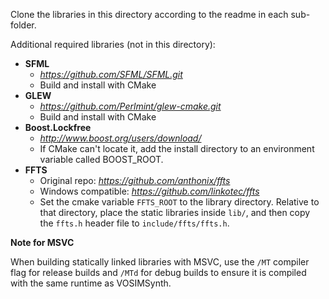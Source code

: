 
Clone the libraries in this directory according to the readme in each
sub-folder.

Additional required libraries (not in this directory):
- **SFML**
  - *https://github.com/SFML/SFML.git*
  - Build and install with CMake
- **GLEW**
  - *https://github.com/Perlmint/glew-cmake.git*
  - Build and install with CMake
- **Boost.Lockfree**
  - *http://www.boost.org/users/download/*
  - If CMake can't locate it, add the install directory to an environment variable called BOOST_ROOT.
- **FFTS**
  - Original repo: *https://github.com/anthonix/ffts*
  - Windows compatible: *https://github.com/linkotec/ffts*
  - Set the cmake variable `FFTS_ROOT` to the library directory. Relative
    to that directory, place the static libraries inside `lib/`, and then
    copy the `ffts.h` header file to `include/ffts/ffts.h`.

**Note for MSVC**

When building statically linked libraries with MSVC, use the `/MT` compiler flag for release builds and `/MTd` for debug builds to ensure it is compiled with the same runtime as VOSIMSynth.
